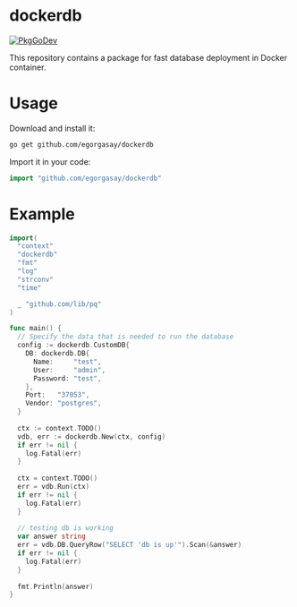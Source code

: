 # dockerdb

[![PkgGoDev](https://pkg.go.dev/badge/golang.org/x/mod)](https://pkg.go.dev/golang.org/x/mod)

This repository contains a package for fast database deployment in Docker container.

# Usage
Download and install it:
```bash
go get github.com/egorgasay/dockerdb
```

Import it in your code:
```go
import "github.com/egorgasay/dockerdb"
```

# Example 
```go
import(
  "context"
  "dockerdb"
  "fmt"
  "log"
  "strconv"
  "time"

  _ "github.com/lib/pq"
)

func main() {
  // Specify the data that is needed to run the database
  config := dockerdb.CustomDB{
    DB: dockerdb.DB{
      Name:     "test",
      User:     "admin",
      Password: "test",
    },
    Port:   "37053",
    Vendor: "postgres",
  }
  
  ctx := context.TODO()
  vdb, err := dockerdb.New(ctx, config)
  if err != nil {
    log.Fatal(err)
  }
  
  ctx = context.TODO()
  err = vdb.Run(ctx)
  if err != nil {
    log.Fatal(err)
  }
  
  // testing db is working
  var answer string
  err = vdb.DB.QueryRow("SELECT 'db is up'").Scan(&answer)
  if err != nil {
    log.Fatal(err)
  }
  
  fmt.Println(answer)
}
```

